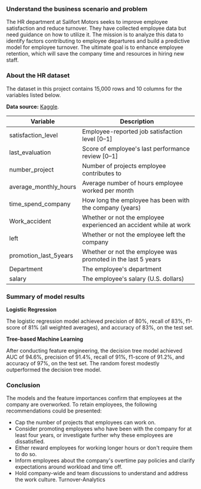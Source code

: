 ### Understand the business scenario and problem

The HR department at Salifort Motors seeks to improve employee satisfaction and reduce turnover. They have collected employee data but need guidance on how to utilize it. The mission is to analyze this data to identify factors contributing to employee departures and build a predictive model for employee turnover. The ultimate goal is to enhance employee retention, which will save the company time and resources in hiring new staff.

### About the HR dataset

The dataset in this project contains 15,000 rows and 10 columns for the variables listed below. 

**Data source:** [Kaggle](https://www.kaggle.com/datasets/mfaisalqureshi/hr-analytics-and-job-prediction?select=HR_comma_sep.csv).

Variable  |Description |
-----|-----|
satisfaction_level|Employee-reported job satisfaction level [0&ndash;1]|
last_evaluation|Score of employee's last performance review [0&ndash;1]|
number_project|Number of projects employee contributes to|
average_monthly_hours|Average number of hours employee worked per month|
time_spend_company|How long the employee has been with the company (years)
Work_accident|Whether or not the employee experienced an accident while at work
left|Whether or not the employee left the company
promotion_last_5years|Whether or not the employee was promoted in the last 5 years
Department|The employee's department
salary|The employee's salary (U.S. dollars)


### Summary of model results

**Logistic Regression**

The logistic regression model achieved precision of 80%, recall of 83%, f1-score of 81% (all weighted averages), and accuracy of 83%, on the test set.

**Tree-based Machine Learning**

After conducting feature engineering, the decision tree model achieved AUC of 94.6%, precision of 91.4%, recall of 91%, f1-score of 91.2%, and accuracy of 97%, on the test set. The random forest modestly outperformed the decision tree model.	


### Conclusion
The models and the feature importances confirm that employees at the company are overworked.
To retain employees, the following recommendations could be presented:
- Cap the number of projects that employees can work on.
- Consider promoting employees who have been with the company for at least four years, or investigate further why these employees are dissatisfied.
- Either reward employees for working longer hours or don't require them to do so.
- Inform employees about the company's overtime pay policies and clarify expectations around workload and time off.
- Hold company-wide and team discussions to understand and address the work culture. Turnover-Analytics
